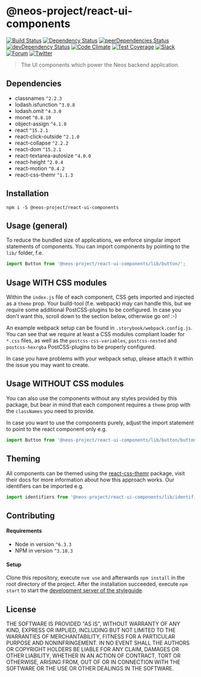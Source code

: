 # @neos-project/react-ui-components
[![Build Status](https://travis-ci.org/neos/react-ui-components.svg?branch=master)](https://travis-ci.org/neos/react-ui-components) [![Dependency Status](https://david-dm.org/neos/react-ui-components.svg)](https://david-dm.org/neos/react-ui-components) [![peerDependencies Status](https://david-dm.org/neos/react-ui-components/peer-status.svg)](https://david-dm.org/neos/react-ui-components?type=peer) [![devDependency Status](https://david-dm.org/neos/react-ui-components/dev-status.svg)](https://david-dm.org/neos/react-ui-components#info=devDependencies&view=table) [![Code Climate](https://codeclimate.com/github/neos/react-ui-components/badges/gpa.svg)](https://codeclimate.com/github/neos/react-ui-components) [![Test Coverage](https://codeclimate.com/github/neos/react-ui-components/badges/coverage.svg)](https://codeclimate.com/github/neos/react-ui-components/coverage)
[![Slack](http://slack.neos.io/badge.svg)](http://slack.neos.io) [![Forum](https://img.shields.io/badge/forum-Discourse-39c6ff.svg)](https://discuss.neos.io/) [![Twitter](https://img.shields.io/twitter/follow/neoscms.svg?style=social)](https://twitter.com/NeosCMS)

> The UI components which power the Neos backend application.

## Dependencies
* classnames `^2.2.3`
* lodash.isfunction `^3.0.8`
* lodash.omit `^4.3.0`
* monet `^0.8.10`
* object-assign `^4.1.0`
* react `^15.2.1`
* react-click-outside `^2.1.0`
* react-collapse `^2.2.2`
* react-dom `^15.2.1`
* react-textarea-autosize `^4.0.0`
* react-height `^2.0.4`
* react-motion `^0.4.2`
* react-css-themr `^1.1.3`

## Installation
```
npm i -S @neos-project/react-ui-components
```

## Usage (general)
To reduce the bundled size of applications, we enforce singular import statements of components.
You can import components by pointing to the `lib/` folder, f.e.
```js
import Button from '@neos-project/react-ui-components/lib/button/';
```

## Usage WITH CSS modules
Within the `index.js` file of each component, CSS gets imported and injected as a `theme` prop.
Your build-tool (f.e. webpack) may can handle this, but we require some additional PostCSS-plugins to be configured.
In case you don't want this, scroll down to the section below, otherwise go on! :-)

An example webpack setup can be found in `.storybook/webpack.config.js`. You can see that we require at least a
CSS modules compliant loader for `*.css` files, as well as the `postcss-css-variables`, `postcss-nested` and `postcss-hexrgba`
PostCSS-plugins to be properly configured.

In case you have problems with your webpack setup, please attach it within the issue you may want to create.

## Usage WITHOUT CSS modules
You can also use the components without any styles provided by this package, but bear in mind that each component
requires a `theme` prop with the `classNames` you need to provide.

In case you want to use the components purely, adjust the import statement to point to the react component only e.g.
```js
import Button from '@neos-project/react-ui-components/lib/button/button.js';
```

## Theming
All components can be themed using the [react-css-themr](https://github.com/javivelasco/react-css-themr) package,
visit their docs for more information about how this approach works. Our identifiers can be imported e.g.
```js
import identifiers from '@neos-project/react-ui-components/lib/identifiers.js';
```

## Contributing
#### Requirements
* Node in version `^6.3.3`
* NPM in version `^3.10.3`

#### Setup
Clone this repository, execute `nvm use` and afterwards `npm install` in the root directory of the project.
After the installation succeeded, execute `npm start` to start the
[development server of the styleguide](http://localhost:9001).

## License
THE SOFTWARE IS PROVIDED "AS IS", WITHOUT WARRANTY OF ANY KIND, EXPRESS OR
IMPLIED, INCLUDING BUT NOT LIMITED TO THE WARRANTIES OF MERCHANTABILITY,
FITNESS FOR A PARTICULAR PURPOSE AND NONINFRINGEMENT. IN NO EVENT SHALL THE
AUTHORS OR COPYRIGHT HOLDERS BE LIABLE FOR ANY CLAIM, DAMAGES OR OTHER
LIABILITY, WHETHER IN AN ACTION OF CONTRACT, TORT OR OTHERWISE, ARISING FROM,
OUT OF OR IN CONNECTION WITH THE SOFTWARE OR THE USE OR OTHER DEALINGS IN
THE SOFTWARE.
